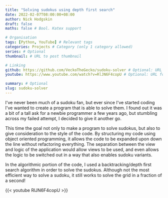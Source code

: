 ```yaml
---
title: "Solving sudokus using depth first search"
date: 2022-02-07T08:00:00+08:00
author: Nick Hodgskin
draft: false
maths: false # Bool. Katex support

# Organisation
tags: [Python, YouTube] # Relevant tags
categories: Projects # Category (only 1 category allowed)
series: # Optional
thumbnail: # URL to post thumbnail

# Linking
github: https://github.com/VeckoTheGecko/sudoku-solver # Optional: URL for specific GitHub repo
youtube: https://www.youtube.com/watch?v=RlJN6F4copU # Optional: URL for specific YouTube video from the channel

summary: # Optional
slug: sudoku-solver
---
```


I've never been much of a sudoku fan, but ever since I've started coding I've wanted to create a program that is able to solve them. I found out it was a bit of a tall ask for a newbie programmer a few years ago, but stumbling across my failed attempt, I decided to give it another go.

This time the goal not only to make a program to solve sudokus, but also to give consideration to the style of the code. By structuring my code using object oriented programming, it allows the code to be expanded upon down the line without refactoring everything. The separation between the view and logic of the application would allow views to be used, and even allows the logic to be switched out in a way that also enables sudoku variants.

In the algorithmic portion of the code, I used a backtracking/depth first search algorithm in order to solve the sudokus. Although not the most efficient way to solve a sudoku, it still works to solve the grid in a fraction of a second!

{{< youtube RlJN6F4copU >}}
